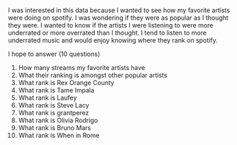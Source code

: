 I was interested in this data because I wanted to see how my favorite artists were doing on spotify. I was wondering if they were as popular as I thought they were. I wanted to know if the artists I were listening to were more underrated or more overrated than I thought. I tend to listen to more underrated music and would enjoy knowing where they rank on spotify.

I hope to answer (10 questions)
1. How many streams my favorite artists have
2. What their ranking is amongst other popular artists
3. What rank is Rex Orange County
4. What rank is Tame Impala
5. What rank is Laufey
6. What rank is Steve Lacy
7. What rank is grantperez
8. What rank is Olivia Rodrigo
9. What rank is Bruno Mars
10. What rank is When in Rome
